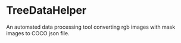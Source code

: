 # TreeDataHelper

An automated data processing tool converting rgb images with mask images to COCO json file.
